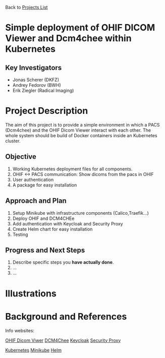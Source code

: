 Back to [Projects List](../../README.md#ProjectsList)

# Simple deployment of OHIF DICOM Viewer and Dcm4chee within Kubernetes

## Key Investigators

- Jonas Scherer (DKFZ)
- Andrey Fedorov (BWH)
- Erik Ziegler (Radical Imaging) 

# Project Description

The aim of this project is to provide a simple environment in which a PACS (Dcm4chee) and the OHIF Dicom Viewer interact with each other. The whole system should be build of Docker containers inside an Kubernetes cluster.


## Objective

1. Working Kubernetes deployment files for all components.
2. OHIF <-> PACS communication: Show dicoms from the pacs in OHIF
3. User authentication
5. A package for easy installation

## Approach and Plan

1. Setup Minikube with infrastructure components (Calico,Traefik...) 
2. Deploy OHIF and DCM4CHEe
3. Add authentication with Keycloak and Security Proxy
4. Create Helm chart for easy installation
5. Testing

## Progress and Next Steps

1. Describe specific steps you **have actually done**.
1. ...
1. ...

# Illustrations

<!-- Add pictures and links to videos that demonstrate what has been accomplished.
![Description of picture](Example2.jpg)
![Some more images](Example2.jpg)
-->

# Background and References

Info websites:

[OHIF Dicom Viwer](https://docs.ohif.org/)
[DCM4Chee](https://github.com/dcm4che/dcm4chee-arc-light)
[Keycloak](https://www.keycloak.org/about.html)
[Security Proxy](https://www.keycloak.org/docs/3.3/server_installation/topics/proxy.html)

[Kubernetes](https://kubernetes.io/docs/concepts/overview/what-is-kubernetes/)
[Minikube](https://kubernetes.io/docs/setup/minikube/)
[Helm](https://helm.sh/)

